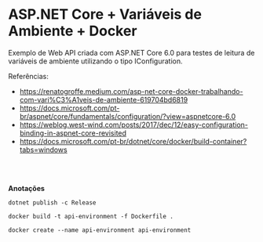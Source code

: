 # ASP.NET Core + Variáveis de Ambiente + Docker

Exemplo de Web API criada com ASP.NET Core 6.0 para testes de leitura de variáveis de ambiente utilizando o tipo IConfiguration.

Referências:

- https://renatogroffe.medium.com/asp-net-core-docker-trabalhando-com-vari%C3%A1veis-de-ambiente-619704bd6819
- https://docs.microsoft.com/pt-br/aspnet/core/fundamentals/configuration/?view=aspnetcore-6.0
- https://weblog.west-wind.com/posts/2017/dec/12/easy-configuration-binding-in-aspnet-core-revisited
- https://docs.microsoft.com/pt-br/dotnet/core/docker/build-container?tabs=windows

<br>
<br>

**Anotações**

```
dotnet publish -c Release
```

```
docker build -t api-environment -f Dockerfile .
```

```
docker create --name api-environment api-environment
```
